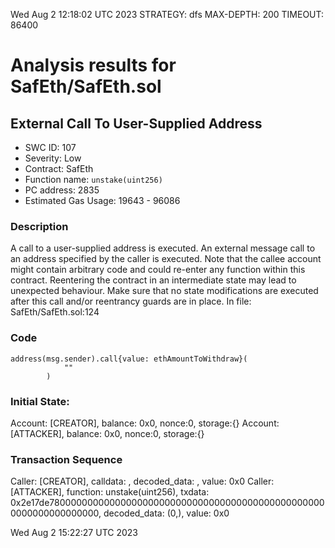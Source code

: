 Wed Aug  2 12:18:02 UTC 2023
STRATEGY: dfs
MAX-DEPTH: 200
TIMEOUT: 86400
# Analysis results for SafEth/SafEth.sol

## External Call To User-Supplied Address
- SWC ID: 107
- Severity: Low
- Contract: SafEth
- Function name: `unstake(uint256)`
- PC address: 2835
- Estimated Gas Usage: 19643 - 96086

### Description

A call to a user-supplied address is executed.
An external message call to an address specified by the caller is executed. Note that the callee account might contain arbitrary code and could re-enter any function within this contract. Reentering the contract in an intermediate state may lead to unexpected behaviour. Make sure that no state modifications are executed after this call and/or reentrancy guards are in place.
In file: SafEth/SafEth.sol:124

### Code

```
address(msg.sender).call{value: ethAmountToWithdraw}(
            ""
        )
```

### Initial State:

Account: [CREATOR], balance: 0x0, nonce:0, storage:{}
Account: [ATTACKER], balance: 0x0, nonce:0, storage:{}

### Transaction Sequence

Caller: [CREATOR], calldata: , decoded_data: , value: 0x0
Caller: [ATTACKER], function: unstake(uint256), txdata: 0x2e17de780000000000000000000000000000000000000000000000000000000000000000, decoded_data: (0,), value: 0x0


Wed Aug  2 15:22:27 UTC 2023
